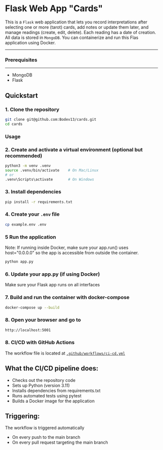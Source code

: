 # Flask Web App "Cards"

This is a `Flask` web application that lets you record interpretations after selecting one or more (tarot) cards, add notes or update them later, and manage readings (create, edit, delete). Each reading has a date of creation. All data is stored in `MongoDB`.
You can containerize and run this Flas application using Docker.

---

### Prerequisites

---
- MongoDB
- Flask

## Quickstart

### 1. Clone the repository

```bash
git clone git@github.com:Bodev13/cards.git
cd cards
```

### Usage


### 2. Create and activate a virtual environment (optional but recommended)

```bash
python3 -m venv .venv
source .venv/bin/activate    # On Mac/Linux
# or
.venv\Scripts\activate       # On Windows
```

### 3. Install dependencies

```bash
pip install -r requirements.txt
```

### 4. Create your `.env` file

```bash
cp example.env .env
```

### 5 Run the application
Note: If running inside Docker, make sure your app.run() uses host="0.0.0.0" so the app is accessible from outside the container.

```bash
python app.py
```


### 6. Update your app.py (if using Docker)
Make sure your Flask app runs on all interfaces

### 7. Build and run the container with docker-compose

```bash
docker-compose up --build
```

### 8. Open your browser and go to
```bash
http://localhost:5001
```

### 8. CI/CD with GitHub Actions

The workflow file is located at [`.github/workflows/ci-cd.yml`](.github/workflows/ci-cd.yml)


## What the CI/CD pipeline does:

- Checks out the repository code
- Sets up Python (version 3.11)
- Installs dependencies from requirements.txt
- Runs automated tests using pytest
- Builds a Docker image for the application

## Triggering:

The workflow is triggered automatically

- On every push to the main branch
- On every pull request targeting the main branch








